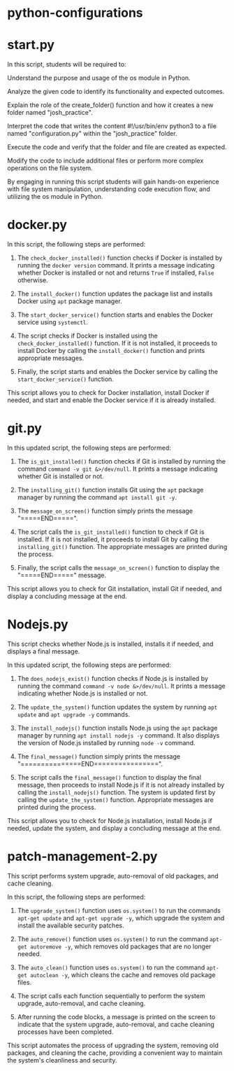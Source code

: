 # python-configurations

# start.py 

In this script, students will be required to:

Understand the purpose and usage of the os module in Python.

Analyze the given code to identify its functionality and expected outcomes.

Explain the role of the create_folder() function and how it creates a new folder named "josh_practice".

Interpret the code that writes the content #!/usr/bin/env python3 to a file named "configuration.py" within the "josh_practice" folder.

Execute the code and verify that the folder and file are created as expected.

Modify the code to include additional files or perform more complex operations on the file system.

By engaging in running this script students will gain hands-on experience with file system manipulation, understanding code execution flow, and utilizing the os module in Python.


# docker.py

In this script, the following steps are performed:

1. The `check_docker_installed()` function checks if Docker is installed by running the `docker version` command. It prints a message indicating whether Docker is installed or not and returns `True` if installed, `False` otherwise.

2. The `install_docker()` function updates the package list and installs Docker using `apt` package manager.

3. The `start_docker_service()` function starts and enables the Docker service using `systemctl`.

4. The script checks if Docker is installed using the `check_docker_installed()` function. If it is not installed, it proceeds to install Docker by calling the `install_docker()` function and prints appropriate messages.

5. Finally, the script starts and enables the Docker service by calling the `start_docker_service()` function.

This script allows you to check for Docker installation, install Docker if needed, and start and enable the Docker service if it is already installed.

# git.py 


In this updated script, the following steps are performed:

1. The `is_git_installed()` function checks if Git is installed by running the command `command -v git &>/dev/null`. It prints a message indicating whether Git is installed or not.

2. The `installing_git()` function installs Git using the `apt` package manager by running the command `apt install git -y`.

3. The `message_on_screen()` function simply prints the message "=====END=====".

4. The script calls the `is_git_installed()` function to check if Git is installed. If it is not installed, it proceeds to install Git by calling the `installing_git()` function. The appropriate messages are printed during the process.

5. Finally, the script calls the `message_on_screen()` function to display the "=====END=====" message.

This script allows you to check for Git installation, install Git if needed, and display a concluding message at the end.

# Nodejs.py

This script checks whether Node.js is installed, installs it if needed, and displays a final message.


In this updated script, the following steps are performed:

1. The `does_nodejs_exist()` function checks if Node.js is installed by running the command `command -v node &>/dev/null`. It prints a message indicating whether Node.js is installed or not.

2. The `update_the_system()` function updates the system by running `apt update` and `apt upgrade -y` commands.

3. The `install_nodejs()` function installs Node.js using the `apt` package manager by running `apt install nodejs -y` command. It also displays the version of Node.js installed by running `node -v` command.

4. The `final_message()` function simply prints the message "===============END================".

5. The script calls the `final_message()` function to display the final message, then proceeds to install Node.js if it is not already installed by calling the `install_nodejs()` function. The system is updated first by calling the `update_the_system()` function. Appropriate messages are printed during the process.

This script allows you to check for Node.js installation, install Node.js if needed, update the system, and display a concluding message at the end.


# patch-management-2.py 

This script performs system upgrade, auto-removal of old packages, and cache cleaning.

In this script, the following steps are performed:

1. The `upgrade_system()` function uses `os.system()` to run the commands `apt-get update` and `apt-get upgrade -y`, which upgrade the system and install the available security patches.

2. The `auto_remove()` function uses `os.system()` to run the command `apt-get autoremove -y`, which removes old packages that are no longer needed.

3. The `auto_clean()` function uses `os.system()` to run the command `apt-get autoclean -y`, which cleans the cache and removes old package files.

4. The script calls each function sequentially to perform the system upgrade, auto-removal, and cache cleaning.

5. After running the code blocks, a message is printed on the screen to indicate that the system upgrade, auto-removal, and cache cleaning processes have been completed.

This script automates the process of upgrading the system, removing old packages, and cleaning the cache, providing a convenient way to maintain the system's cleanliness and security.





